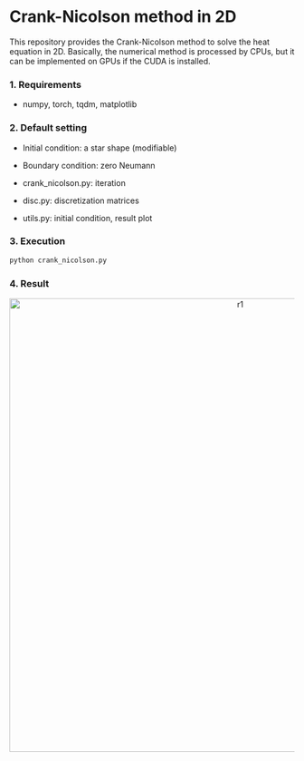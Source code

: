 # Crank-Nicolson method in 2D
This repository provides the Crank-Nicolson method to solve the heat equation in 2D. Basically, the numerical method is processed by CPUs, but it can be implemented on GPUs if the CUDA is installed.

### 1. Requirements
* numpy, torch, tqdm, matplotlib

### 2. Default setting
* Initial condition: a star shape (modifiable)
* Boundary condition: zero Neumann

* crank_nicolson.py: iteration
* disc.py: discretization matrices
* utils.py: initial condition, result plot

### 3. Execution
```python
python crank_nicolson.py
```

### 4. Result
<p align="center">
<img width="800" alt="r1" src="https://user-images.githubusercontent.com/52735725/177200432-ac4c26bf-fc36-4f6e-87ff-5de1393987de.png">
</p>
